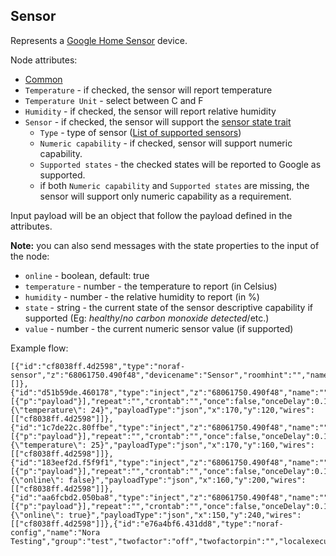 ## Sensor

Represents a [Google Home Sensor](https://developers.google.com/assistant/smarthome/guides/sensor) device.

Node attributes:
- [Common](../common.md)
- `Temperature` - if checked, the sensor will report temperature
- `Temperature Unit` - select between C and F
- `Humidity` - if checked, the sensor will report relative humidity
- `Sensor` - if checked, the sensor will support the [sensor state trait](https://developers.google.com/assistant/smarthome/traits/sensorstate)
  - `Type` - type of sensor ([List of supported sensors](https://developers.google.com/assistant/smarthome/traits/sensorstate#supported-sensors))
  - `Numeric capability` - if checked, sensor will support numeric capability.
  - `Supported states` - the checked states will be reported to Google as supported.
  - if both `Numeric capability` and `Supported states` are missing, the sensor will support only numeric capability as a requirement.

Input payload will be an object that follow the payload defined in the attributes.

**Note:** you can also send messages with the state properties to the input of the node:
- `online` - boolean, default: true
- `temperature` - number - the temperature to report (in Celsius)
- `humidity` - number - the relative humidity to report (in %)
- `state` - string - the current state of the sensor descriptive capability if supported (Eg: *healthy*/*no carbon monoxide detected*/etc.)
- `value` - number - the current numeric sensor value (if supported)

Example flow:
```
[{"id":"cf8038ff.4d2598","type":"noraf-sensor","z":"68061750.490f48","devicename":"Sensor","roomhint":"","name":"","temperature":true,"unit":"C","humidity":false,"passthru":false,"nora":"e76a4bf6.431dd8","x":420,"y":120,"wires":[]},{"id":"d51b59de.460178","type":"inject","z":"68061750.490f48","name":"","props":[{"p":"payload"}],"repeat":"","crontab":"","once":false,"onceDelay":0.1,"topic":"","payload":"{\"temperature\": 24}","payloadType":"json","x":170,"y":120,"wires":[["cf8038ff.4d2598"]]},{"id":"1c7de22c.80ffbe","type":"inject","z":"68061750.490f48","name":"","props":[{"p":"payload"}],"repeat":"","crontab":"","once":false,"onceDelay":0.1,"topic":"","payload":"{\"temperature\": 25}","payloadType":"json","x":170,"y":160,"wires":[["cf8038ff.4d2598"]]},{"id":"183eef2d.f5f9f1","type":"inject","z":"68061750.490f48","name":"","props":[{"p":"payload"}],"repeat":"","crontab":"","once":false,"onceDelay":0.1,"topic":"","payload":"{\"online\": false}","payloadType":"json","x":160,"y":200,"wires":[["cf8038ff.4d2598"]]},{"id":"aa6fcbd2.050ba8","type":"inject","z":"68061750.490f48","name":"","props":[{"p":"payload"}],"repeat":"","crontab":"","once":false,"onceDelay":0.1,"topic":"","payload":"{\"online\": true}","payloadType":"json","x":150,"y":240,"wires":[["cf8038ff.4d2598"]]},{"id":"e76a4bf6.431dd8","type":"noraf-config","name":"Nora Testing","group":"test","twofactor":"off","twofactorpin":"","localexecution":true,"structure":""}]
```
